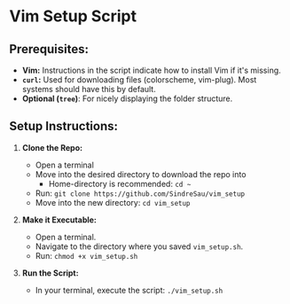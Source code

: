 # Vim Setup Script

## Prerequisites:

* **Vim:** Instructions in the script indicate how to install Vim if it's missing.
* **`curl`:** Used for downloading files (colorscheme, vim-plug). Most systems should have this by default.
* **Optional (`tree`)**: For nicely displaying the folder structure. 

## Setup Instructions:

1. **Clone the Repo:**
   * Open a terminal
   * Move into the desired directory to download the repo into
     * Home-directory is recommended: `cd ~`
   * Run: `git clone https://github.com/SindreSau/vim_setup`
   * Move into the new directory: `cd vim_setup`

2. **Make it Executable:**
   *  Open a terminal.
   *  Navigate to the directory where you saved `vim_setup.sh`.
   *  Run: `chmod +x vim_setup.sh`

3. **Run the Script:**
    *  In your terminal, execute the script: `./vim_setup.sh`

